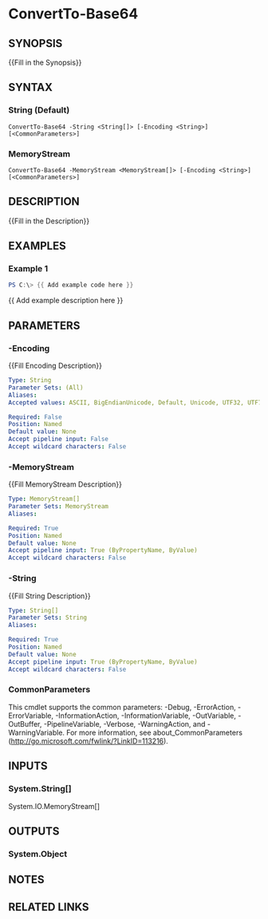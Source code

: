 # ConvertTo-Base64

## SYNOPSIS
{{Fill in the Synopsis}}

## SYNTAX

### String (Default)
```
ConvertTo-Base64 -String <String[]> [-Encoding <String>] [<CommonParameters>]
```

### MemoryStream
```
ConvertTo-Base64 -MemoryStream <MemoryStream[]> [-Encoding <String>] [<CommonParameters>]
```

## DESCRIPTION
{{Fill in the Description}}

## EXAMPLES

### Example 1
```powershell
PS C:\> {{ Add example code here }}
```

{{ Add example description here }}

## PARAMETERS

### -Encoding
{{Fill Encoding Description}}

```yaml
Type: String
Parameter Sets: (All)
Aliases:
Accepted values: ASCII, BigEndianUnicode, Default, Unicode, UTF32, UTF7, UTF8

Required: False
Position: Named
Default value: None
Accept pipeline input: False
Accept wildcard characters: False
```

### -MemoryStream
{{Fill MemoryStream Description}}

```yaml
Type: MemoryStream[]
Parameter Sets: MemoryStream
Aliases:

Required: True
Position: Named
Default value: None
Accept pipeline input: True (ByPropertyName, ByValue)
Accept wildcard characters: False
```

### -String
{{Fill String Description}}

```yaml
Type: String[]
Parameter Sets: String
Aliases:

Required: True
Position: Named
Default value: None
Accept pipeline input: True (ByPropertyName, ByValue)
Accept wildcard characters: False
```

### CommonParameters
This cmdlet supports the common parameters: -Debug, -ErrorAction, -ErrorVariable, -InformationAction, -InformationVariable, -OutVariable, -OutBuffer, -PipelineVariable, -Verbose, -WarningAction, and -WarningVariable.
For more information, see about_CommonParameters (http://go.microsoft.com/fwlink/?LinkID=113216).

## INPUTS

### System.String[]
System.IO.MemoryStream[]


## OUTPUTS

### System.Object

## NOTES

## RELATED LINKS
